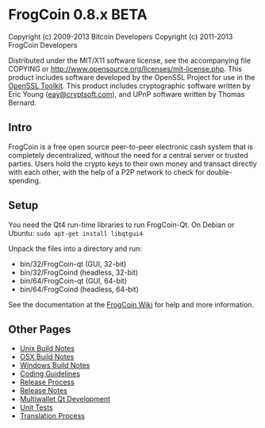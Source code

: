FrogCoin 0.8.x BETA
====================

Copyright (c) 2009-2013 Bitcoin Developers
Copyright (c) 2011-2013 FrogCoin Developers

Distributed under the MIT/X11 software license, see the accompanying
file COPYING or http://www.opensource.org/licenses/mit-license.php.
This product includes software developed by the OpenSSL Project for use in the [OpenSSL Toolkit](http://www.openssl.org/). This product includes
cryptographic software written by Eric Young ([eay@cryptsoft.com](mailto:eay@cryptsoft.com)), and UPnP software written by Thomas Bernard.


Intro
---------------------
FrogCoin is a free open source peer-to-peer electronic cash system that is
completely decentralized, without the need for a central server or trusted
parties.  Users hold the crypto keys to their own money and transact directly
with each other, with the help of a P2P network to check for double-spending.


Setup
---------------------
You need the Qt4 run-time libraries to run FrogCoin-Qt. On Debian or Ubuntu:
	`sudo apt-get install libqtgui4`

Unpack the files into a directory and run:

- bin/32/FrogCoin-qt (GUI, 32-bit)
- bin/32/FrogCoind (headless, 32-bit)
- bin/64/FrogCoin-qt (GUI, 64-bit)
- bin/64/FrogCoind (headless, 64-bit)

See the documentation at the [FrogCoin Wiki](http://FrogCoin.info)
for help and more information.


Other Pages
---------------------
- [Unix Build Notes](build-unix.md)
- [OSX Build Notes](build-osx.md)
- [Windows Build Notes](build-msw.md)
- [Coding Guidelines](coding.md)
- [Release Process](release-process.md)
- [Release Notes](release-notes.md)
- [Multiwallet Qt Development](multiwallet-qt.md)
- [Unit Tests](unit-tests.md)
- [Translation Process](translation_process.md)
